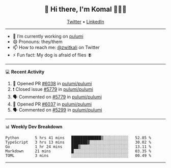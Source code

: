 <h2 align="center"> 👋 Hi there, I'm Komal 🧑🏾‍💻 </h2>
<p align="center">
    <a href="https://twitter.com/zwitkali">Twitter</a> •
    <a href="https://www.linkedin.com/in/komal-ali/">LinkedIn</a>
</p>

--------

- 🔭 I’m currently working on [pulumi](https://github.com/pulumi/pulumi)
- 😄 Pronouns: they/them
- 📫 How to reach me: [@zwitkali](https://twitter.com/zwitkali) on Twitter
- ⚡ Fun fact: My dog is afraid of flies 🪰

--------
💻 **Recent Activity**

<!--START_SECTION:activity-->
1. 💪 Opened PR [#6038](https://github.com/pulumi/pulumi/pull/6038) in [pulumi/pulumi](https://github.com/pulumi/pulumi)
2. ❗️ Closed issue [#5779](https://github.com/pulumi/pulumi/issues/5779) in [pulumi/pulumi](https://github.com/pulumi/pulumi)
3. 🗣 Commented on [#5779](https://github.com/pulumi/pulumi/issues/5779) in [pulumi/pulumi](https://github.com/pulumi/pulumi)
4. 💪 Opened PR [#6037](https://github.com/pulumi/pulumi/pull/6037) in [pulumi/pulumi](https://github.com/pulumi/pulumi)
5. 🗣 Commented on [#5299](https://github.com/pulumi/pulumi/issues/5299) in [pulumi/pulumi](https://github.com/pulumi/pulumi)
<!--END_SECTION:activity-->

--------

📊 **Weekly Dev Breakdown**
<!--START_SECTION:waka-->
```text
Python       5 hrs 41 mins   █████████████▒░░░░░░░░░░░   52.85 % 
TypeScript   3 hrs 13 mins   ███████▓░░░░░░░░░░░░░░░░░   30.02 % 
Go           1 hr 24 mins    ███▒░░░░░░░░░░░░░░░░░░░░░   13.11 % 
Markdown     21 mins         █░░░░░░░░░░░░░░░░░░░░░░░░   03.35 % 
TOML         3 mins          ░░░░░░░░░░░░░░░░░░░░░░░░░   00.49 % 
```
<!--END_SECTION:waka-->

--------